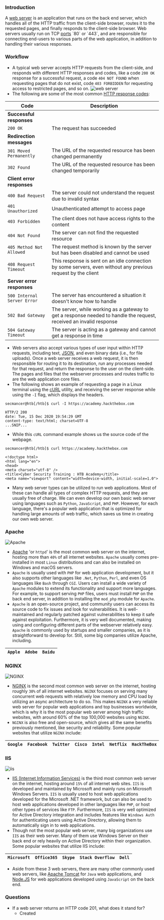 ### Introduction
A [web server](https://en.wikipedia.org/wiki/Web_server) is an application that runs on the back end server, which handles all of the HTTP traffic from the client-side browser, routes it to the requested pages, and finally responds to the client-side browser. 
Web servers usually run on TCP [ports](https://en.wikipedia.org/wiki/Port_\(computer_networking\)) `80` or `443`, and are responsible for connecting end-users to various parts of the web application, in addition to handling their various responses.



### Workflow
- A typical web server accepts HTTP requests from the client-side, and responds with different HTTP responses and codes, like a code `200 OK` response for a successful request, a code `404 NOT FOUND` when requesting pages that do not exist, code `403 FORBIDDEN` for requesting access to restricted pages, and so on.
![web server](https://academy.hackthebox.com/storage/modules/75/web-server-requests.jpg)
- The following are some of the most common [HTTP response codes](https://developer.mozilla.org/en-US/docs/Web/HTTP/Status):

| Code | Description |
| --- | --- |
| **Successful responses** |  |
| `200 OK` | The request has succeeded |
| **Redirection messages** |  |
| `301 Moved Permanently` | The URL of the requested resource has been changed permanently |
| `302 Found` | The URL of the requested resource has been changed temporarily |
| **Client error responses** |  |
| `400 Bad Request` | The server could not understand the request due to invalid syntax |
| `401 Unauthorized` | Unauthenticated attempt to access page |
| `403 Forbidden` | The client does not have access rights to the content |
| `404 Not Found` | The server can not find the requested resource |
| `405 Method Not Allowed` | The request method is known by the server but has been disabled and cannot be used |
| `408 Request Timeout` | This response is sent on an idle connection by some servers, even without any previous request by the client |
| **Server error responses** |  |
| `500 Internal Server Error` | The server has encountered a situation it doesn't know how to handle |
| `502 Bad Gateway` | The server, while working as a gateway to get a response needed to handle the request, received an invalid response |
| `504 Gateway Timeout` | The server is acting as a gateway and cannot get a response in time |

- Web servers also accept various types of user input within HTTP requests, including text, [JSON](https://www.w3schools.com/js/js_json_intro.asp), and even binary data (i.e., for file uploads). Once a web server receives a web request, it is then responsible for routing it to its destination, run any processes needed for that request, and return the response to the user on the client-side. The pages and files that the webserver processes and routes traffic to are the web application core files.
- The following shows an example of requesting a page in a Linux terminal using the [cURL](https://en.wikipedia.org/wiki/CURL) utility, and receiving the server response while using the `-I` flag, which displays the headers.
```shell-session
secmancer@htb[/htb]$ curl -I https://academy.hackthebox.com

HTTP/2 200
date: Tue, 15 Dec 2020 19:54:29 GMT
content-type: text/html; charset=UTF-8
...SNIP...
```
- While this `cURL` command example shows us the source code of the webpage.
```shell-session
secmancer@htb[/htb]$ curl https://academy.hackthebox.com

<!doctype html>
<html lang="en">
<head>
<meta charset="utf-8" />
<title>Cyber Security Training : HTB Academy</title>
<meta name="viewport" content="width=device-width, initial-scale=1.0">
```
- Many web server types can be utilized to run web applications. Most of these can handle all types of complex HTTP requests, and they are usually free of charge. We can even develop our own basic web server using languages such as `Python`, `JavaScript`, and `PHP`. However, for each language, there's a popular web application that is optimized for handling large amounts of web traffic, which saves us time in creating our own web server.



### Apache
![Apache](https://academy.hackthebox.com/storage/modules/75/apache.png)

- [Apache](https://www.apache.org/) 'or `httpd`' is the most common web server on the internet, hosting more than `40%` of all internet websites. `Apache` usually comes pre-installed in most `Linux` distributions and can also be installed on Windows and macOS servers.
- `Apache` is usually used with `PHP` for web application development, but it also supports other languages like `.Net`, `Python`, `Perl`, and even OS languages like `Bash` through `CGI`. Users can install a wide variety of `Apache` modules to extend its functionality and support more languages. For example, to support serving `PHP` files, users must install `PHP` on the back end server, in addition to installing the `mod_php` module for `Apache`.
- `Apache` is an open-source project, and community users can access its source code to fix issues and look for vulnerabilities. It is well-maintained and regularly patched against vulnerabilities to keep it safe against exploitation. Furthermore, it is very well documented, making using and configuring different parts of the webserver relatively easy. `Apache` is commonly used by startups and smaller companies, as it is straightforward to develop for. Still, some big companies utilize Apache, including.

| `Apple` | `Adobe` | `Baidu` |
| --- | --- | --- |




### NGINX
![NGINX](https://academy.hackthebox.com/storage/modules/75/nginx.png)

- [NGINX](https://www.nginx.com/) is the second most common web server on the internet, hosting roughly `30%` of all internet websites. `NGINX` focuses on serving many concurrent web requests with relatively low memory and CPU load by utilizing an async architecture to do so. This makes `NGINX` a very reliable web server for popular web applications and top businesses worldwide, which is why it is the most popular web server among high traffic websites, with around 60% of the top 100,000 websites using `NGINX`.
- `NGINX` is also free and open-source, which gives all the same benefits previously mentioned, like security and reliability. Some popular websites that utilize `NGINX` include:

| `Google` | `Facebook` | `Twitter` | `Cisco` | `Intel` | `Netflix` | `HackTheBox` |
| --- | --- | --- | --- | --- | --- | --- |





### IIS
![iis](https://academy.hackthebox.com/storage/modules/75/iis.png)
- [IIS (Internet Information Services)](https://en.wikipedia.org/wiki/Internet_Information_Services) is the third most common web server on the internet, hosting around `15%` of all internet web sites. `IIS` is developed and maintained by Microsoft and mainly runs on Microsoft Windows Servers. `IIS` is usually used to host web applications developed for the Microsoft .NET framework, but can also be used to host web applications developed in other languages like `PHP`, or host other types of services like `FTP`. Furthermore, `IIS` is very well optimized for Active Directory integration and includes features like `Windows Auth` for authenticating users using Active Directory, allowing them to automatically sign in to web applications.
- Though not the most popular web server, many big organizations use `IIS` as their web server. Many of them use Windows Server on their back end or rely heavily on Active Directory within their organization. Some popular websites that utilize IIS include:

| `Microsoft` | `Office365` | `Skype` | `Stack Overflow` | `Dell` |
| --- | --- | --- | --- | --- |

- Aside from these 3 web servers, there are many other commonly used web servers, like [Apache Tomcat](https://tomcat.apache.org/) for `Java` web applications, and [Node.JS](https://nodejs.org/en/) for web applications developed using `JavaScript` on the back end.



### Questions
- If a web server returns an HTTP code 201, what does it stand for?
	- Created